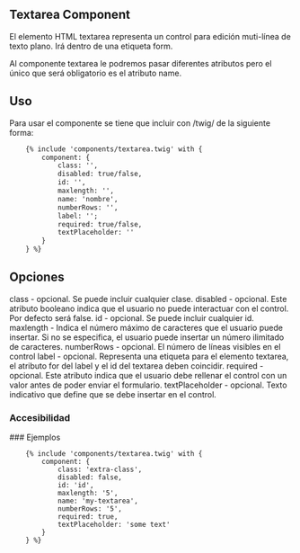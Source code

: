 ## Textarea Component

El elemento HTML textarea representa un control para edición muti-línea de texto plano. Irá dentro de una etiqueta form.

Al componente textarea le podremos pasar diferentes atributos pero el único que será obligatorio es el atributo name.

## Uso

Para usar el componente se tiene que incluir con /twig/ de la siguiente forma:

```html
    {% include 'components/textarea.twig' with {
        component: {
            class: '',
            disabled: true/false,
            id: '',
            maxlength: '',
            name: 'nombre',
            numberRows: '',
            label: '';
            required: true/false,
            textPlaceholder: ''
        }
    } %}
```

## Opciones

class - opcional. Se puede incluir cualquier clase.
disabled - opcional. Este atributo booleano indica que el usuario no puede interactuar con el control. Por defecto será false.
id - opcional. Se puede incluir cualquier id.
maxlength - Indica el número máximo de caracteres que el usuario puede insertar. Si no se especifica, el usuario puede insertar un número ilimitado de caracteres.
numberRows - opcional. El número de líneas visibles en el control
label - opcional. Representa una etiqueta para el elemento textarea, el atributo for del label y el id del textarea deben coincidir.
required - opcional. Este atributo indica que el usuario debe rellenar el control con un valor antes de poder enviar el formulario.
textPlaceholder - opcional. Texto indicativo que define que se debe insertar en el control.

### Accesibilidad

### Ejemplos
```
    {% include 'components/textarea.twig' with {
        component: {
            class: 'extra-class',
            disabled: false,
            id: 'id',
            maxlength: '5',
            name: 'my-textarea',
            numberRows: '5',
            required: true,
            textPlaceholder: 'some text'
        }
    } %}
```

